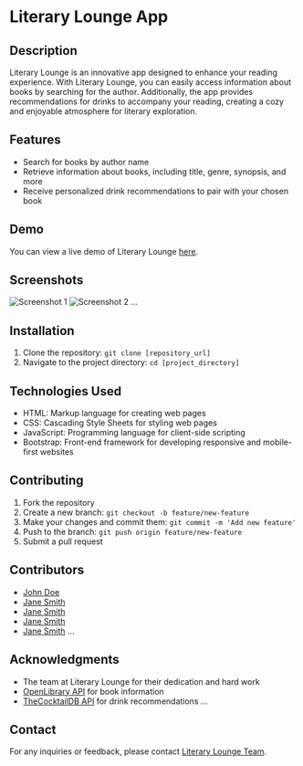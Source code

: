 # Literary Lounge App

## Description
Literary Lounge is an innovative app designed to enhance your reading experience. With Literary Lounge, you can easily access information about books by searching for the author. Additionally, the app provides recommendations for drinks to accompany your reading, creating a cozy and enjoyable atmosphere for literary exploration.

## Features
- Search for books by author name
- Retrieve information about books, including title, genre, synopsis, and more
- Receive personalized drink recommendations to pair with your chosen book

## Demo
You can view a live demo of Literary Lounge [here](https://your-demo-url.com).

## Screenshots
![Screenshot 1](/screenshots/screenshot1.png)
![Screenshot 2](/screenshots/screenshot2.png)
...

## Installation
1. Clone the repository: `git clone [repository_url]`
2. Navigate to the project directory: `cd [project_directory]`

## Technologies Used
- HTML: Markup language for creating web pages
- CSS: Cascading Style Sheets for styling web pages
- JavaScript: Programming language for client-side scripting
- Bootstrap: Front-end framework for developing responsive and mobile-first websites

## Contributing
1. Fork the repository
2. Create a new branch: `git checkout -b feature/new-feature`
3. Make your changes and commit them: `git commit -m 'Add new feature'`
4. Push to the branch: `git push origin feature/new-feature`
5. Submit a pull request

## Contributors
- [John Doe](https://github.com/johndoe)
- [Jane Smith](https://github.com/janesmith)
- [Jane Smith](https://github.com/janesmith)
- [Jane Smith](https://github.com/janesmith)
- [Jane Smith](https://github.com/janesmith)
...

## Acknowledgments
- The team at Literary Lounge for their dedication and hard work
- [OpenLibrary API](https://openlibrary.org/developers/api) for book information
- [TheCocktailDB API](https://www.thecocktaildb.com/api.php) for drink recommendations
...

## Contact
For any inquiries or feedback, please contact [Literary Lounge Team](mailto:contact@literarylounge.com). 